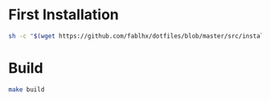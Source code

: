 # First Installation

```bash
sh -c "$(wget https://github.com/fablhx/dotfiles/blob/master/src/install.sh -O -)"
```

# Build

```bash
make build
```
